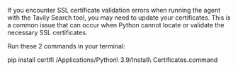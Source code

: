 If you encounter SSL certificate validation errors when running the agent with the Tavily Search tool, you may need to update your certificates. This is a common issue that can occur when Python cannot locate or validate the necessary SSL certificates.

Run these 2 commands in your terminal:

pip install certifi
/Applications/Python\ 3.9/Install\ Certificates.command